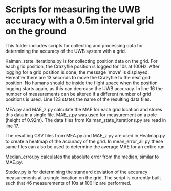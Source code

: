 # Scripts for measuring the UWB accuracy with a 0.5m interval grid on the ground

This folder includes scripts for collecting and processing data for determining the accuracy of the UWB system with a grid.

Kalman_state_iterations.py is for collecting position data on the grid. For each grid position, the Crazyflie position is logged for 10s at 100Hz. After logging for a grid position is done, the message 'move' is displayed. Hereafter there are 13 seconds to move the Crazyflie to the next grid position. No humans should be inside the flight space when the position logging starts again, as this can decrease the UWB accuracy.
In line 16 the number of measurements can be altered if a different number of grid positions is used. Line 123 states the name of the resulting data files.

MEA.py and MAE_z.py calculate the MAE for each grid location and stores this data in a single file. MAE_z.py was used for measurement on a pole (height of 0.92m). The data files from Kalman_state_iterations.py are read in line 17. 

The resulting CSV files from MEA.py and MAE_z.py are used in Heatmap.py to create a heatmap of the accuracy of the grid. In mean_error_all,py these same files can also be used to determine the average MAE for an entire run.

Median_error.py calculates the absolute error from the median, similar to MAE.py. 

Stedev.py is for determining the standard deviation of the accuracy measurements at a single location on the grid. The script is currently built such that 46 measurements of 10s at 100Hz are performed.


